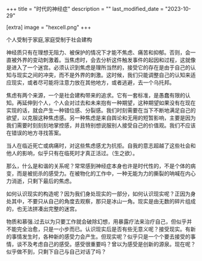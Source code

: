 +++
title = "时代的神经症"
description = ""
last_modified_date = "2023-10-29"

[extra]
image = "hexcell.png"
+++

个人受制于家庭,家庭受制于社会建构

神经质只有在理想无阻力、被保护的情况下才能不焦虑、痛苦和抑郁。否则，会一直被外界的变动刺激着。当焦虑时，会去分析这件触发事件的起因和过程，这就像是进入了一个迷宫。必须认识到焦虑是理所当然的，接受它的存在是由于自己的认知与现实之间的冲突，而不是外界的刺激。这时候，我们只能调整自己的认知来适应现实，或者尽可能将注意力放在其他地方，或者逃避，去一个乌托邦。

焦虑有两个来源，一个是社会建构带来的追求。它有一套标准，是愚蠢有限的认知。再延伸到个人，个人会对过去和未来抱有一种期望，这种期望如果没有在现在实现的话，就会产生一种错位感、分裂感。我们时刻需要在当下不断地满足自己的欲望，以克服这种焦虑感。另一种焦虑是来自舆论和无用的短暂影响，主要是因为我们需要时刻刻刻地掌控感，并且特别想说服别人接受自己的价值观。我们不应该在错误的地方寻找答案。

当人在临近死亡或病痛时，对这些焦虑感尤为抗拒。自我的意志超越了这些社会和他人的影响，似乎只有在临死时才真正活过。（生之欲）。

那么，什么是和谐的关系呢？常常感到神经症本身也许是时代性的，不是个体的病变，而是被扼杀的感受力。在被物化的工作中，一种无能为力的撕裂的呐喊在内心力消逝，只剩下最后的焦虑。

如何认识现实的构造呢？因为我们身处现实的一部分，如何认识现实呢？正因为身处其中，不要只从自己的角度去观察，那只是冰山一角。现实是由无数的碎片组成的，也无法拼凑出完整的迷宫。

物质和慕强.过去以为只要工作就会破除幻想，用暴露疗法来治疗自己，但似乎并不能完全治愈，只是一小步而已。认识现实后是否有些无意义呢？接受现实。有新的事情发生时，各种新的感受力会产生。但现实呢？似乎只是一个个要去接受的事情，谈不及考虑自己的感受。感受很重要吗？曾以为感受是创新的源泉。现在呢？似乎做不到，只剩下自己与自己对话了吗？
